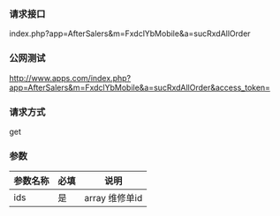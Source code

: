 ### **请求接口**
index.php?app=AfterSalers&m=FxdclYbMobile&a=sucRxdAllOrder


### **公网测试**
http://www.apps.com/index.php?app=AfterSalers&m=FxdclYbMobile&a=sucRxdAllOrder&access_token=

### **请求方式**
get


### **参数**
| 参数名称  |必填|     说明      |
|------|-----|------|
|ids|是|array 维修单id|